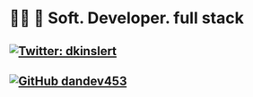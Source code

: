 
# 💪🏼  📄 Soft. Developer. full stack


## [![Twitter: dkinslert](https://img.shields.io/twitter/follow/dkinslert?style=social)](https://twitter.com/dkinslert)

## [![GitHub dandev453](https://img.shields.io/github/followers/dandev453?label=follow&style=social)](https://github.com/dandev453)


